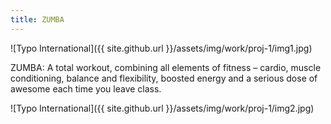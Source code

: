 ```yaml
---
title: ZUMBA
---
```


![Typo International]({{ site.github.url }}/assets/img/work/proj-1/img1.jpg)

ZUMBA: A total workout, combining all elements of fitness – cardio, muscle conditioning, balance and flexibility, boosted energy and a serious dose of awesome each time you leave class.

![Typo International]({{ site.github.url }}/assets/img/work/proj-1/img2.jpg)

